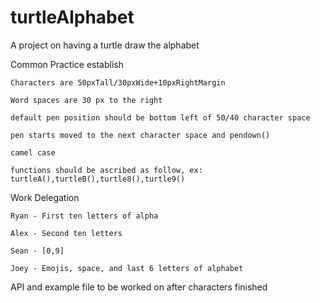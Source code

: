 # turtleAlphabet
A project on having a turtle draw the alphabet

Common Practice establish

    Characters are 50pxTall/30pxWide+10pxRightMargin

    Word spaces are 30 px to the right

    default pen position should be bottom left of 50/40 character space

    pen starts moved to the next character space and pendown()
    
    camel case

    functions should be ascribed as follow, ex: turtleA(),turtleB(),turtle8(),turtle9()

Work Delegation
    
    Ryan - First ten letters of alpha
    
    Alex - Second ten letters
    
    Sean - [0,9]
    
    Joey - Emojis, space, and last 6 letters of alphabet

API and example file to be worked on after characters finished
